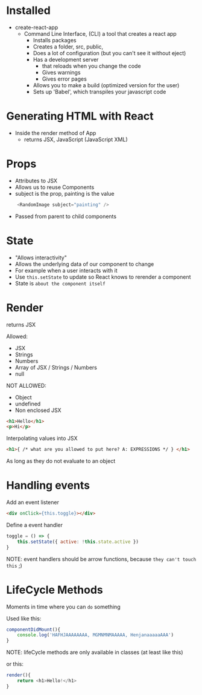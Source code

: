 # Installed 
- create-react-app
    - Command Line Interface, (CLI) a tool that creates a react app
        - Installs packages
        - Creates a folder, src, public,
        - Does a lot of configuration (but you can't see it without eject)
        - Has a development server 
            - that reloads when you change the code
            - Gives warnings 
            - Gives error pages 
        - Allows you to make a build (optimized version for the user)
        - Sets up 'Babel', which transpiles your javascript code

# Generating HTML with React

- Inside the render method of App
    - returns JSX, JavaScript (JavaScript XML)

# Props
- Attributes to JSX 
- Allows us to reuse Components
- subject is the prop, painting is the value
```js
    <RandomImage subject="painting" />
```
- Passed from parent to child components

# State
- "Allows interactivity"
- Allows the underlying data of our component to change
- For example when a user interacts with it 
- Use `this.setState` to update so React knows to rerender a component
- State is `about the component itself`

# Render

returns JSX

Allowed:
- JSX
- Strings
- Numbers
- Array of JSX / Strings / Numbers
- null

NOT ALLOWED:
- Object
- undefined
- Non enclosed JSX

```html
<h1>Hello</h1>
<p>Hi</p>
```

Interpolating values into JSX
 
```html
<h1>{ /* what are you allowed to put here? A: EXPRESSIONS */ } </h1>
```

As long as they do not evaluate to an object

# Handling events

Add an event listener
```html
<div onClick={this.toggle}></div>
```

Define a event handler
```js
toggle = () => {
    this.setState({ active: !this.state.active })
}
```
NOTE: event handlers should be arrow functions, because `they can't touch this` ;) 


# LifeCycle Methods

Moments in time where you can `do` something

[](https://cdn-images-1.medium.com/max/2400/1*sn-ftowp0_VVRbeUAFECMA.png)

Used like this:

```js
componentDidMount(){
    console.log('HAFHJAAAAAAAA, MGMNMNMAAAAA, HenjanaaaaaAAA')
}
```
NOTE: lifeCycle methods are only available in classes (at least like this)

or this:

```js
render(){
    return <h1>Hello!</h1>
}
```







